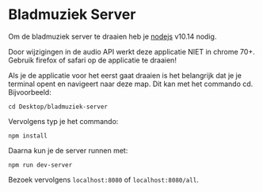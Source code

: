 # Bladmuziek Server 
Om de bladmuziek server te draaien heb je [nodejs](https://nodejs.org/) v10.14 nodig. 

Door wijzigingen in de audio API werkt deze applicatie NIET in chrome 70+.
Gebruik firefox of safari op de applicatie te draaien!

Als je de applicatie voor het eerst gaat draaien is het belangrijk dat je je terminal opent en navigeert naar deze map. Dit kan met het commando cd. Bijvoorbeeld:

```
cd Desktop/bladmuziek-server
```

Vervolgens typ je het commando: 

```
npm install
```

Daarna kun je de server runnen met: 

```
npm run dev-server
```

Bezoek vervolgens `localhost:8080` of `localhost:8080/all`. 
